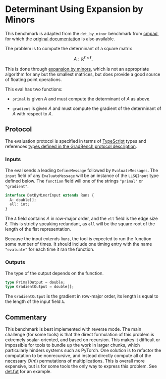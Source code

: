 # Determinant Using Expansion by Minors

This benchmark is adapted from the `det_by_minor` benchmark from
[cmpad][], for which the [original documentation][] is also available.

The problem is to compute the determinant of a square matrix

```math
A : \mathbb{R}^{\ell \times \ell}.
```

This is done through [expansion by minors][], which is not an
appropriate algorithm for any but the smallest matrices, but does
provide a good source of floating point operations.

This eval has two functions:

- `primal` is given $A$ and must compute the determinant of $A$ as above.

- `gradient` is given $A$ and must compute the gradient of the
  determinant of $A$ with respect to $A$.

## Protocol

The evaluation protocol is specified in terms of [TypeScript][] types
and references [types defined in the GradBench protocol
description][protocol].

### Inputs

The eval sends a leading `DefineMessage` followed by
`EvaluateMessages`. The `input` field of any `EvaluateMessage` will be
an instance of the `LLSQInput` type defined below. The `function`
field will one of the strings `"primal"` or `"gradient"`.

```typescript
interface DetByMinorInput extends Runs {
  A: double[];
  ell: int;
}
```

The `A` field contains $A$ in row-major order, and the `ell` field is
the edge size $\ell$. This is strictly speaking redundant, as `ell`
will be the square root of the length of the flat representation.

Because the input extends `Runs`, the tool is expected to run the
function some number of times. It should include one timing entry with
the name `"evaluate"` for each time it ran the function.

### Outputs

The type of the output depends on the function.

```typescript
type PrimalOutput = double;
type GradientOutput = double[];
```

The `GradientOutput` is the gradient in row-major order, its length is
equal to the length of the input field `A`.

## Commentary

This benchmark is best implemented with reverse mode. The main
challenge (for some tools) is that the direct formulation of this
problem is extremely scalar-oriented, and based on recursion. This
makes it difficult or impossible for tools to bundle up the work in
larger chunks, which particularly hinders systems such as PyTorch. One
solution is to refactor the computation to be nonrecursive, and
instead directly compute all of the necessary $O(n!)$ permutations of
multiplications. This is overall more expensive, but is for some tools
the only way to express this problem. See [det.fut][] for an example.

[cmpad]: https://github.com/bradbell/cmpad
[original documentation]: https://cmpad.readthedocs.io/det_by_minor.html
[expansion by minors]: https://mathworld.wolfram.com/DeterminantExpansionbyMinors.html
[protocol]: /CONTRIBUTING.md#types
[typescript]: https://www.typescriptlang.org/
[det.fut]: /tools/futhark/det.fut
